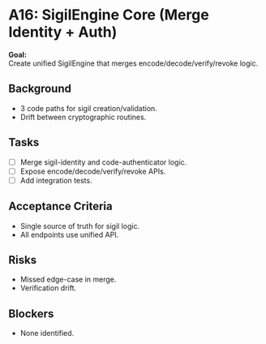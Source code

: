 # A16: SigilEngine Core (Merge Identity + Auth)

**Goal:**  
Create unified SigilEngine that merges encode/decode/verify/revoke logic.

## Background
- 3 code paths for sigil creation/validation.
- Drift between cryptographic routines.

## Tasks
- [ ] Merge sigil-identity and code-authenticator logic.
- [ ] Expose encode/decode/verify/revoke APIs.
- [ ] Add integration tests.

## Acceptance Criteria
- Single source of truth for sigil logic.
- All endpoints use unified API.

## Risks
- Missed edge-case in merge.
- Verification drift.

## Blockers
- None identified.